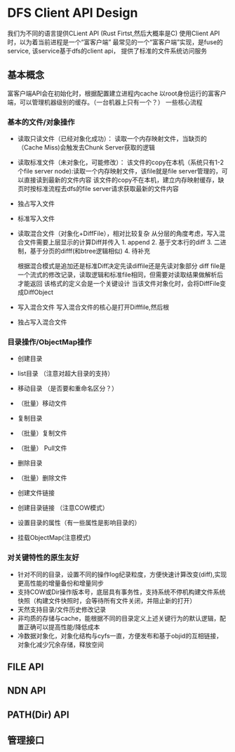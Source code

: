 # DFS Client API Design

我们为不同的语言提供CLient API (Rust Firtst,然后大概率是C)
使用Client API时，以为着当前进程是一个“富客户端”
最常见的一个“富客户端”实现，是fuse的service, 该service基于dfs的client api， 提供了标准的文件系统访问服务

## 基本概念
富客户端API会在初始化时，根据配置建立进程内cache
以root身份运行的富客户端，可以管理机器级别的缓存。（一台机器上只有一个？）
一些核心流程


### 基本的文件/对象操作
- 读取只读文件（已经对象化成功）： 读取一个内存映射文件，当缺页的（Cache Miss)会触发去Chunk Server获取的逻辑
- 读取标准文件（未对象化，可能修改）：
    该文件的copy在本机（系统只有1-2个file server node):读取一个内存映射文件，该file就是file server管理的，可以直接读到最新的文件内容
    该文件的copy不在本机，建立内存映射缓存，缺页时按标准流程去dfs的file server请求获取最新的文件内容
- 独占写入文件
- 标准写入文件

- 读取混合文件（对象化+DiffFile），相对比较复杂
    从分层的角度考虑，写入混合文件需要上层显示的计算Diff并传入
        1. append
        2. 基于文本行的diff
        3. 二进制，基于分页的difff(和btree逻辑相似)
        4. 待补充 

    根据混合模式是追加还是标准Diff决定先读diffile还是先读对象部分
    diff file是一个流式的修改记录，读取逻辑和标准file相同，但需要对读取结果做解析后才能返回
    该格式的定义会是一个关键设计
    当该文件对象化时，会将DiffFile变成DiffObject

- 写入混合文件
    写入混合文件的核心是打开Difffile,然后根

- 独占写入混合文件



### 目录操作/ObjectMap操作

- 创建目录
- list目录 （注意对超大目录的支持）
- 移动目录 （是否要和重命名区分？）
- （批量）移动文件
- 复制目录
- （批量）复制文件
- （批量） Pull文件
- 删除目录
- （批量）删除文件

- 创建文件链接
- 创建目录链接 （注意COW模式）

- 设置目录的属性（有一些属性是影响目录的）
- 挂载ObjectMap(注意模式)


### 对关键特性的原生友好
- 针对不同的目录，设置不同的操作log纪录粒度，方便快速计算改变(diff),实现更高性能的增量备份和增量同步
- 支持COW或Dir操作版本号，底层具有事务性，支持系统不停机构建文件系统快照（构建文件快照时，会等待所有文件关闭，并阻止新的打开）
- 天然支持目录/文件历史修改记录
- 非均质的存储与cache，能根据不同的目录定义上述关键行为的默认逻辑，配置正确可以提高性能/降低成本
- 冷数据对象化，对象化结构与cyfs一直，方便发布和基于objid的互相链接， 对象化减少冗余存储，释放空间 


## FILE API


## NDN API


## PATH(Dir) API

## 管理接口
